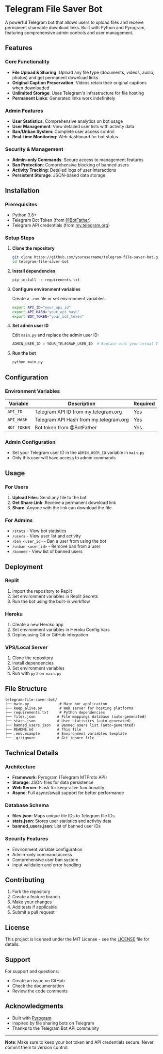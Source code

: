 # Telegram File Saver Bot

A powerful Telegram bot that allows users to upload files and receive permanent shareable download links. Built with Python and Pyrogram, featuring comprehensive admin controls and user management.

## Features

### Core Functionality
- **File Upload & Sharing**: Upload any file type (documents, videos, audio, photos) and get permanent download links
- **Original Caption Preservation**: Videos retain their original captions when downloaded
- **Unlimited Storage**: Uses Telegram's infrastructure for file hosting
- **Permanent Links**: Generated links work indefinitely

### Admin Features
- **User Statistics**: Comprehensive analytics on bot usage
- **User Management**: View detailed user lists with activity data
- **Ban/Unban System**: Complete user access control
- **Real-time Monitoring**: Web dashboard for bot status

### Security & Management
- **Admin-only Commands**: Secure access to management features
- **Ban Protection**: Comprehensive blocking of banned users
- **Activity Tracking**: Detailed logs of user interactions
- **Persistent Storage**: JSON-based data storage

## Installation

### Prerequisites
- Python 3.8+
- Telegram Bot Token (from [@BotFather](https://t.me/botfather))
- Telegram API credentials (from [my.telegram.org](https://my.telegram.org))

### Setup Steps

1. **Clone the repository**
   ```bash
   git clone https://github.com/yourusername/telegram-file-saver-bot.git
   cd telegram-file-saver-bot
   ```

2. **Install dependencies**
   ```bash
   pip install -r requirements.txt
   ```

3. **Configure environment variables**
   
   Create a `.env` file or set environment variables:
   ```bash
   export API_ID="your_api_id"
   export API_HASH="your_api_hash"
   export BOT_TOKEN="your_bot_token"
   ```

4. **Set admin user ID**
   
   Edit `main.py` and replace the admin user ID:
   ```python
   ADMIN_USER_ID = YOUR_TELEGRAM_USER_ID  # Replace with your actual Telegram user ID
   ```

5. **Run the bot**
   ```bash
   python main.py
   ```

## Configuration

### Environment Variables
| Variable | Description | Required |
|----------|-------------|----------|
| `API_ID` | Telegram API ID from my.telegram.org | Yes |
| `API_HASH` | Telegram API Hash from my.telegram.org | Yes |
| `BOT_TOKEN` | Bot token from @BotFather | Yes |

### Admin Configuration
- Set your Telegram user ID in the `ADMIN_USER_ID` variable in `main.py`
- Only this user will have access to admin commands

## Usage

### For Users
1. **Upload Files**: Send any file to the bot
2. **Get Share Link**: Receive a permanent download link
3. **Share**: Anyone with the link can download the file

### For Admins
- `/stats` - View bot statistics
- `/users` - View user list and activity
- `/ban <user_id>` - Ban a user from using the bot
- `/unban <user_id>` - Remove ban from a user
- `/banned` - View list of banned users

## Deployment

### Replit
1. Import the repository to Replit
2. Set environment variables in Replit Secrets
3. Run the bot using the built-in workflow

### Heroku
1. Create a new Heroku app
2. Set environment variables in Heroku Config Vars
3. Deploy using Git or GitHub integration

### VPS/Local Server
1. Clone the repository
2. Install dependencies
3. Set environment variables
4. Run with `python main.py`

## File Structure

```
telegram-file-saver-bot/
├── main.py              # Main bot application
├── keep_alive.py        # Web server for hosting platforms
├── requirements.txt     # Python dependencies
├── files.json          # File mappings database (auto-generated)
├── stats.json          # User statistics (auto-generated)
├── banned_users.json   # Banned users list (auto-generated)
├── README.md           # This file
├── .env.example        # Environment variables template
└── .gitignore          # Git ignore file
```

## Technical Details

### Architecture
- **Framework**: Pyrogram (Telegram MTProto API)
- **Storage**: JSON files for data persistence
- **Web Server**: Flask for keep-alive functionality
- **Async**: Full async/await support for better performance

### Database Schema
- **files.json**: Maps unique file IDs to Telegram file IDs
- **stats.json**: Stores user statistics and activity data
- **banned_users.json**: List of banned user IDs

### Security Features
- Environment variable configuration
- Admin-only command access
- Comprehensive user ban system
- Input validation and error handling

## Contributing

1. Fork the repository
2. Create a feature branch
3. Make your changes
4. Add tests if applicable
5. Submit a pull request

## License

This project is licensed under the MIT License - see the [LICENSE](LICENSE) file for details.

## Support

For support and questions:
- Create an issue on GitHub
- Check the documentation
- Review the code comments

## Acknowledgments

- Built with [Pyrogram](https://github.com/pyrogram/pyrogram)
- Inspired by file sharing bots on Telegram
- Thanks to the Telegram Bot API community

---

**Note**: Make sure to keep your bot token and API credentials secure. Never commit them to version control.